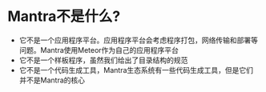 # Mantra不是什么?

* 它不是一个应用程序平台。应用程序平台会考虑程序打包，网络传输和部署等问题。Mantra使用Meteor作为自己的应用程序平台
* 它不是一个样板程序，虽然我们给出了目录结构的规范
* 它不是一个代码生成工具，Mantra生态系统有一些代码生成工具，但是它们并不是Mantra的核心
